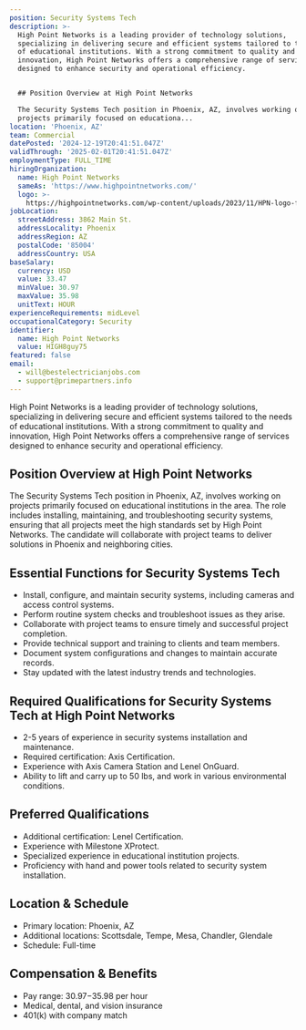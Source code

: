 ```yaml
---
position: Security Systems Tech
description: >-
  High Point Networks is a leading provider of technology solutions,
  specializing in delivering secure and efficient systems tailored to the needs
  of educational institutions. With a strong commitment to quality and
  innovation, High Point Networks offers a comprehensive range of services
  designed to enhance security and operational efficiency.


  ## Position Overview at High Point Networks

  The Security Systems Tech position in Phoenix, AZ, involves working on
  projects primarily focused on educationa...
location: 'Phoenix, AZ'
team: Commercial
datePosted: '2024-12-19T20:41:51.047Z'
validThrough: '2025-02-01T20:41:51.047Z'
employmentType: FULL_TIME
hiringOrganization:
  name: High Point Networks
  sameAs: 'https://www.highpointnetworks.com/'
  logo: >-
    https://highpointnetworks.com/wp-content/uploads/2023/11/HPN-logo-fullColor-rgb.svg
jobLocation:
  streetAddress: 3862 Main St.
  addressLocality: Phoenix
  addressRegion: AZ
  postalCode: '85004'
  addressCountry: USA
baseSalary:
  currency: USD
  value: 33.47
  minValue: 30.97
  maxValue: 35.98
  unitText: HOUR
experienceRequirements: midLevel
occupationalCategory: Security
identifier:
  name: High Point Networks
  value: HIGH8guy75
featured: false
email:
  - will@bestelectricianjobs.com
  - support@primepartners.info
---
```




High Point Networks is a leading provider of technology solutions, specializing in delivering secure and efficient systems tailored to the needs of educational institutions. With a strong commitment to quality and innovation, High Point Networks offers a comprehensive range of services designed to enhance security and operational efficiency.

## Position Overview at High Point Networks
The Security Systems Tech position in Phoenix, AZ, involves working on projects primarily focused on educational institutions in the area. The role includes installing, maintaining, and troubleshooting security systems, ensuring that all projects meet the high standards set by High Point Networks. The candidate will collaborate with project teams to deliver solutions in Phoenix and neighboring cities.

## Essential Functions for Security Systems Tech
- Install, configure, and maintain security systems, including cameras and access control systems.
- Perform routine system checks and troubleshoot issues as they arise.
- Collaborate with project teams to ensure timely and successful project completion.
- Provide technical support and training to clients and team members.
- Document system configurations and changes to maintain accurate records.
- Stay updated with the latest industry trends and technologies.

## Required Qualifications for Security Systems Tech at High Point Networks
- 2-5 years of experience in security systems installation and maintenance.
- Required certification: Axis Certification.
- Experience with Axis Camera Station and Lenel OnGuard.
- Ability to lift and carry up to 50 lbs, and work in various environmental conditions.

## Preferred Qualifications
- Additional certification: Lenel Certification.
- Experience with Milestone XProtect.
- Specialized experience in educational institution projects.
- Proficiency with hand and power tools related to security system installation.

## Location & Schedule
- Primary location: Phoenix, AZ
- Additional locations: Scottsdale, Tempe, Mesa, Chandler, Glendale
- Schedule: Full-time

## Compensation & Benefits
- Pay range: $30.97-$35.98 per hour
- Medical, dental, and vision insurance
- 401(k) with company match